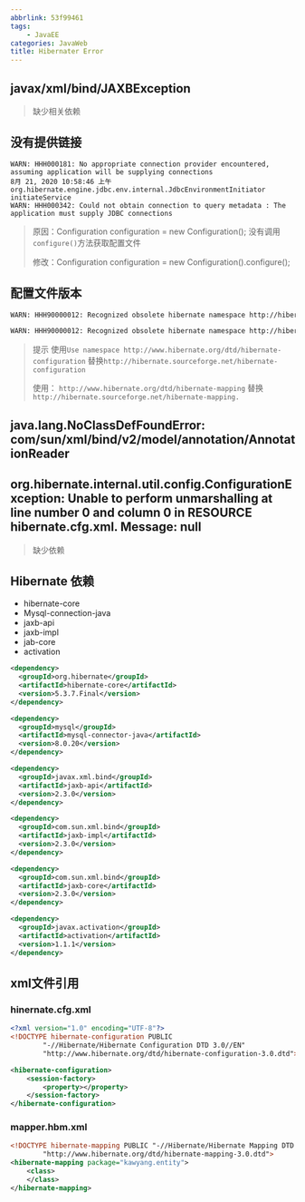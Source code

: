 ```yaml
---
abbrlink: 53f99461
tags:
	- JavaEE
categories: JavaWeb
title: Hibernater Error
---
```


## javax/xml/bind/JAXBException

> 缺少相关依赖

## 没有提供链接

```shell
WARN: HHH000181: No appropriate connection provider encountered, assuming application will be supplying connections
8月 21, 2020 10:58:46 上午 org.hibernate.engine.jdbc.env.internal.JdbcEnvironmentInitiator initiateService
WARN: HHH000342: Could not obtain connection to query metadata : The application must supply JDBC connections
```

> 原因：Configuration configuration = new Configuration(); 没有调用`configure()`方法获取配置文件
>
> 修改：Configuration configuration = new Configuration().configure(); 



## 配置文件版本

```sh
WARN: HHH90000012: Recognized obsolete hibernate namespace http://hibernate.sourceforge.net/hibernate-configuration. Use namespace http://www.hibernate.org/dtd/hibernate-configuration instead.  Support for obsolete DTD/XSD namespaces may be removed at any time.

WARN: HHH90000012: Recognized obsolete hibernate namespace http://hibernate.sourceforge.net/hibernate-mapping. Use namespace http://www.hibernate.org/dtd/hibernate-mapping instead.  Support for obsolete DTD/XSD namespaces may be removed at any time.
```

> 提示 使用`Use namespace http://www.hibernate.org/dtd/hibernate-configuration` 替换`http://hibernate.sourceforge.net/hibernate-configuration`
>
> 使用：  `http://www.hibernate.org/dtd/hibernate-mapping` 替换 `http://hibernate.sourceforge.net/hibernate-mapping. `

## java.lang.NoClassDefFoundError: com/sun/xml/bind/v2/model/annotation/AnnotationReader

## org.hibernate.internal.util.config.ConfigurationException: Unable to perform unmarshalling at line number 0 and column 0 in RESOURCE hibernate.cfg.xml. Message: null

>  缺少依赖

## Hibernate 依赖

- hibernate-core
- Mysql-connection-java
- jaxb-api
- jaxb-impl
- jab-core
- activation

```xml
<dependency>
  <groupId>org.hibernate</groupId>
  <artifactId>hibernate-core</artifactId>
  <version>5.3.7.Final</version>
</dependency>

<dependency>
  <groupId>mysql</groupId>
  <artifactId>mysql-connector-java</artifactId>
  <version>8.0.20</version>
</dependency>

<dependency>
  <groupId>javax.xml.bind</groupId>
  <artifactId>jaxb-api</artifactId>
  <version>2.3.0</version>
</dependency>

<dependency>
  <groupId>com.sun.xml.bind</groupId>
  <artifactId>jaxb-impl</artifactId>
  <version>2.3.0</version>
</dependency>

<dependency>
  <groupId>com.sun.xml.bind</groupId>
  <artifactId>jaxb-core</artifactId>
  <version>2.3.0</version>
</dependency>

<dependency>
  <groupId>javax.activation</groupId>
  <artifactId>activation</artifactId>
  <version>1.1.1</version>
</dependency>
```

## xml文件引用

### hinernate.cfg.xml

```xml
<?xml version="1.0" encoding="UTF-8"?>
<!DOCTYPE hibernate-configuration PUBLIC
        "-//Hibernate/Hibernate Configuration DTD 3.0//EN"
        "http://www.hibernate.org/dtd/hibernate-configuration-3.0.dtd">

<hibernate-configuration>
    <session-factory>
        <property></property>
    </session-factory>
</hibernate-configuration>
```

### mapper.hbm.xml

```xml
<!DOCTYPE hibernate-mapping PUBLIC "-//Hibernate/Hibernate Mapping DTD 3.0//EN"
        "http://www.hibernate.org/dtd/hibernate-mapping-3.0.dtd">
<hibernate-mapping package="kawyang.entity">
	<class>
	</class>
</hibernate-mapping>
```

